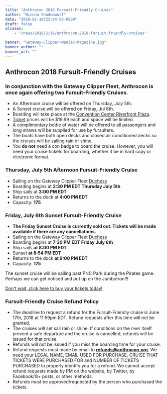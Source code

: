 ```yaml
---
title: "Anthrocon 2018 Fursuit-Friendly Cruises"
author: "Nicona Shadowwolf"
date: "2018-02-16T23:04:58-0500"
draft: false
aliases:
    - "/news/2018/2/16/anthrocon-2018-fursuit-friendly-cruises"

banner: "Gateway-Clipper-Maniac-Magazine.jpg"
banner_author: ""
banner_url: ""
---
```


## Anthrocon 2018 Fursuit-Friendly Cruises

### In conjunction with the Gateway Clipper Fleet, Anthrocon is once again offering two Fursuit-Friendly Cruises.

- An Afternoon cruise will be offered on Thursday, July 5th.
- A Sunset cruise will be offered on Friday, Jul 6th.
- Boarding will take place at the [Convention Center Riverfront Plaza](https://www.google.com/maps/place/Convention+Center+Riverfront+Plaza/@40.4466298,-79.9981438,17.6z/data=%214m5%213m4%211s0x8834f3e2d1b52e63:0x3fcb157773936665%218m2%213d40.4462946%214d-79.9964557).
- [Ticket](https://anthrocon.ticketspice.com/ac18-fursuit-friendly-cruise) prices will be $19.99 each and space will be limited.
- A complimentary bottle of water will be offered to all passengers and long straws will be supplied for use by fursuiters.
- The boats have both open decks and closed air conditioned decks so the cruises will be sailing rain or shine.
- You **do not** need a con badge to board the cruise. However, you will need your cruise tickets for boarding, whether it be in hard copy or electronic format.

### Thursday, July 5th Afternoon Fursuit-Friendly Cruise

- Sailing on the Gateway Clipper Fleet [Duchess](https://www.gatewayclipper.com/boats)
- Boarding begins at **2:30 PM EDT Thursday July 5th**
- Ship sails at **3:00 PM EDT**
- Returns to the dock at **4:00 PM EDT**
- Capacity: **175**

### Friday, July 6th Sunset Fursuit-Friendly Cruise

- **The Friday Sunset Cruise is currently sold out. Tickets will be made available if there are any cancellations.**
- Sailing on the Gateway Clipper Fleet [Duchess](https://www.gatewayclipper.com/boats)
- Boarding begins at **7:30 PM EDT Friday July 6th**
- Ship sails **at 8:00 PM EDT**
- Sunset **at 8:54 PM EDT**
- Returns to the dock **at 9:00 PM EDT**
- Capacity: **175**

The sunset cruise will be sailing past PNC Park during the Pirates game.  Perhaps we can get noticed and put up on the Jumbotron!!!

[Don't wait, click here to buy your tickets today!](http://anthrocon.ticketspice.com/ac18-fursuit-friendly-cruise)

### Fursuit-Friendly Cruise Refund Policy

- The deadline to request a refund for the Fursuit-Friendly cruise is June 17th, 2018 at 11:59pm EDT. Refund requests after this time will not be granted.
- The cruises will set sail rain or shine. If conditions on the river itself prevent a safe departure and the cruise is cancelled, refunds will be issued for that cruise.
- Refunds will not be issued if you miss the boarding time for your cruise.
- Refund requests must made by email to **refunds@anthrocon.org**.  We need your LEGAL NAME, EMAIL USED FOR PURCHASE, CRUISE THAT TICKETS WERE PURCHASED FOR and NUMBER OF TICKETS PURCHASED to properly identify you for a refund. We cannot accept refund requests made by PM on the website, by Twitter, by Facebook/G+ posts, or other methods.
- Refunds must be approved/requested by the person who purchased the tickets.
